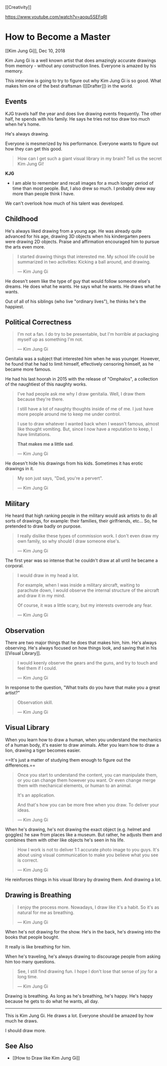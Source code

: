 [[Creativity]]

https://www.youtube.com/watch?v=aoqu5SEFqRI

# How to Become a Master

[[Kim Jung Gi]], Dec 10, 2018

Kim Jung Gi is a well known artist that does amazingly accurate drawings from memory - without any construction lines. Everyone is amazed by his memory.

This interview is going to try to figure out why Kim Jung Gi is so good. What makes him one of the best draftsman ([[Drafter]]) in the world.

## Events

KJG travels half the year and does live drawing events frequently. The other half, he spends with his family. He says he tries not too draw too much when he's home.

He's always drawing.

Everyone is mesmerized by his performance.
Everyone wants to figure out how they can get this good.

> How can I get such a giant visual library in my brain?
> Tell us the secret Kim Jung Gi!

**KJG**

- I am able to remember and recall images for a much longer period of time than most people. But, I also drew so much. I probably drew way more than people think I have.

We can't overlook how much of his talent was developed.

## Childhood

He's always liked drawing from a young age. He was already quite advanced for his age, drawing 3D objects when his kindergarten peers were drawing 2D objects. Praise and affirmation encouraged him to pursue the arts even more.

> I started drawing things that interested me.
> My school life could be summarized in two activities:
> Kicking a ball around, and drawing.
>
> — Kim Jung Gi

He doesn't seem like the type of guy that would follow someone else's dreams.
He does what he wants. He says what he wants. He draws what he wants.

Out of all of his siblings (who live "ordinary lives"), he thinks he's the happiest.

## Political Correctness

> I'm not a fan. I do try to be presentable, but I'm horrible at packaging myself up as something I'm not.
>
> — Kim Jung Gi

Genitalia was a subject that interested him when he was younger.
However, he found that he had to limit himself, effectively censoring himself, as he became more famous.

He had his last hoorah in 2015 with the release of "Omphalos", a collection of the naughtiest of this naughty works.

> I've had people ask me why I draw genitalia.
> Well, I draw them because they're there.
>
> I still have a lot of naughty thoughts inside of me of me.
> I just have more people around me to keep me under control.
>
> I use to draw whatever I wanted back when I weasn't famous, almost like thought vomiting. But, since I now have a reputation to keep, I have limitations.
>
> **That makes me a little sad**.
>
> — Kim Jung Gi

He doesn't hide his drawings from his kids. Sometimes it has erotic drawings in it.

> My son just says, "Dad, you're a pervert".
>
> — Kim Jung Gi

## Military

He heard that high ranking people in the military would ask artists to do all sorts of drawings, for example: their families, their girlfriends, etc... So, he pretended to draw badly on purpose.

> I really dislike these types of commission work.
> I don't even draw my own family, so why should I draw someone else's.
>
> — Kim Jung Gi

The first year was so intense that he couldn't draw at all until he became a corporal.

> I would draw in my head a lot.
>
> For example, when I was inside a military aircraft, waiting to parachute down, I would observe the internal structure of the aircraft and draw it in my mind.
>
> Of course, it was a little scary, but my interests overrode any fear.
>
> — Kim Jung Gi

## Observation

There are two major things that he does that makes him, him.
He's always observing.
He's always focused on how things look, and saving that in his [[Visual Library]].

> I would keenly observe the gears and the guns, and try to touch and feel them if I could.
>
> — Kim Jung Gi

In response to the question, "What traits do you have that make you a great artist?"

> Observation skill.
>
> — Kim Jung Gi

## Visual Library

When you learn how to draw a human, when you understand the mechanics of a human body, it's easier to draw animals. After you learn how to draw a lion, drawing a tiger becomes easier.

==It's just a matter of studying them enough to figure out the differences.==

> Once you start to understand the content, you can manipulate them, or you can change them however you want. Or even change merge them with mechanical elements, or human to an animal.
>
> It's an application.
>
> And that's how you can be more free when you draw. To deliver your ideas.
>
> — Kim Jung Gi

When he's drawing, he's not drawing the exact object (e.g. helmet and goggles) he saw from places like a museum. But rather, he adjusts them and combines them with other like objects he's seen in his life.

> How I work is not to deliver 1:1 accurate photo image to you guys.
> It's about using visual communication to make you believe what you see is correct.
>
> — Kim Jung Gi

He reinforces things in his visual library by drawing them. And drawing a lot.

## Drawing is Breathing

> I enjoy the process more.
> Nowadays, I draw like it's a habit.
> So it's as natural for me as breathing.
>
> — Kim Jung Gi

When he's not drawing for the show. He's in the back, he's drawing into the books that people bought.

It really is like breathing for him.

When he's traveling, he's always drawing to discourage people from asking him too many questions.

> See, I still find drawing fun.
> I hope I don't lose that sense of joy for a long time.
>
> — Kim Jung Gi

Drawing is breathing.
As long as he's breathing, he's happy.
He's happy because he gets to do what he wants, all day.

---

This is Kim Jung Gi.
He draws a lot.
Everyone should be amazed by how much he draws.

I should draw more.

## See Also

- [[How to Draw like Kim Jung Gi]]
